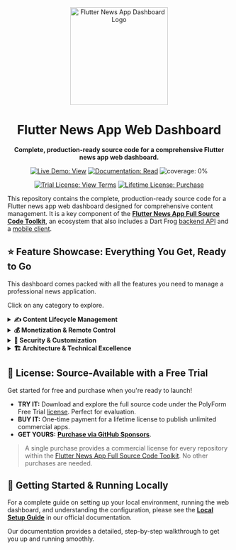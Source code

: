 <div align="center">
  <img src="https://avatars.githubusercontent.com/u/202675624?s=400&u=2daf23e8872a3b666bcd4f792a21fe2633097e79&v=4" alt="Flutter News App Dashboard Logo" width="220">
  <h1>Flutter News App Web Dashboard</h1>
  <p><strong>Complete, production-ready source code for a comprehensive Flutter news app web dashboard.</strong></p>
</div>

<p align="center">
  <a href="https://flutter-news-app-full-source-code.github.io/flutter-news-app-web-dashboard-full-source-code/"><img src="https://img.shields.io/badge/LIVE_DEMO-VIEW-orange?style=for-the-badge" alt="Live Demo: View"></a>
  <a href="https://flutter-news-app-full-source-code.github.io/docs/web-dashboard/local-setup/"><img src="https://img.shields.io/badge/DOCUMENTATION-READ-slategray?style=for-the-badge" alt="Documentation: Read"></a>
  <img src="https://img.shields.io/badge/coverage-_%25-green?style=for-the-badge" alt="coverage: 0%">
</p>
<p align="center">
  <a href="LICENSE"><img src="https://img.shields.io/badge/TRIAL_LICENSE-VIEW_TERMS-blue?style=for-the-badge" alt="Trial License: View Terms"></a>
  <a href="https://github.com/sponsors/flutter-news-app-full-source-code"><img src="https://img.shields.io/badge/LIFETIME_LICENSE-PURCHASE-purple?style=for-the-badge" alt="Lifetime License: Purchase"></a>
</p>

This repository contains the complete, production-ready source code for a Flutter news app web dashboard designed for comprehensive content management. It is a key component of the [**Flutter News App Full Source Code Toolkit**](https://github.com/flutter-news-app-full-source-code), an ecosystem that also includes a Dart Frog [backend API](https://github.com/flutter-news-app-full-source-code/flutter-news-app-api-server-full-source-code) and a [mobile client](https://github.com/flutter-news-app-full-source-code/flutter-news-app-mobile-client-full-source-code).

## ⭐ Feature Showcase: Everything You Get, Ready to Go

This dashboard comes packed with all the features you need to manage a professional news application.

Click on any category to explore.

<details>
<summary><strong>✍️ Content Lifecycle Management</strong></summary>

### 📰 Comprehensive Content Management
Manage the entire lifecycle of your news content with full CRUD (Create, Read, Update, Delete) capabilities, complemented by advanced archiving and restoration features:
- **Headlines:** Create, edit, publish, archive, restore, and permanently delete news articles.
- **Topics:** Organize, define, archive, and restore news topics.
- **Sources:** Maintain, update, archive, and restore news sources.
> **💡 Your Advantage:** Gain detailed control over your content. This centralized system ensures accuracy and consistency, allowing you to manage active content and easily retrieve or remove archived items.

---

### 📊 Dashboard Overview
Get a real-time overview of your content ecosystem with key statistics and quick actions:
- **Content Counts:** View the total number of headlines, topics, and sources.
- **Recent Activity:** See recently created headlines to stay on top of new content.
- **Quick Actions:** Directly create new headlines, topics, or sources from the overview.
> **❤️ Your Advantage:** Quickly assess your content operation and jump directly into key management tasks, streamlining your workflow.

</details>

<details>
<summary><strong>💰 Monetization & Remote Control</strong></summary>

### 💸 Advanced Monetization Control
Manage the monetization engine of your mobile app directly from the dashboard. This integrated system provides deep control over your ad inventory and the rules that govern how ads are displayed.
- **Flexible Ad Provider System:** Switch the primary ad provider for the mobile app between `Google AdMob` for industry-standard monetization or your own `Local` ad server for full control over your inventory.
- **Local Ad Inventory Management:** When using the local provider, you have full CRUD capabilities for all your ad creatives, including:
    - **Native Ads:** Design ads that blend with your content.
    - **Banner Ads:** Implement traditional banner ads.
    - **Interstitial Ads:** Configure full-screen ads.
    - **Video Ads:** Manage video ad content.
- **Granular Remote Configuration:** Fine-tune the mobile ad experience without shipping an app update:
    - **Ad Unit Management:** Configure AdMob and local ad unit identifiers from one place.
    - **Role-Based Rules:** Define ad frequency, placement, and format based on user roles (guest, standard, premium).
    - **Format Control:** Set rules for feed ads, in-article ads, and interstitial ads independently.
> **💡 Your Advantage:** This provides a centralized control panel to manage a flexible monetization strategy. Deploy local ad campaigns or optimize your AdMob settings on the fly to maximize revenue potential.

---

### 🚀 Centralized Application Control
Manage the mobile client's remote configuration directly from the dashboard. This feature allows you to control various aspects of the mobile application without requiring an app store update. Configurable elements include:
- **Maintenance Mode:** Enable or disable maintenance mode for the mobile app.
- **Force Update:** Mandate app updates to a specific version, with an option to force users to update.
- **Feed Decorators:** Manage the enablement and visibility of in-feed promotional and engagement elements like `linkAccount`, `upgrade`, `rateApp`, `suggestedTopics`, etc.
- **User Preference Limits:** Set maximum limits for followed items (countries, sources, topics) and saved headlines, tiered by user roles.
> **🎯 Your Advantage:** Gain control over your mobile application's behavior. Adjust critical settings on the fly to ensure your users have the best experience and your business goals are met.

</details>

<details>
<summary><strong>🔐 Security & Customization</strong></summary>

### 🔐 Robust User Authentication
Secure authentication flows are built-in for administrators and publishers using Email + Code (Passwordless) Sign-In.
> **✅ Your Advantage:** The security and user management for your administrative team is already handled for you.

---

### 🎨 Customizable Dashboard Settings
Provide your administrative team with the ability to personalize their dashboard experience through a robust settings interface. This feature allows individual administrators and publishers to tailor the dashboard's appearance and behavior, including:
- **Appearance Settings:** Adjust base themes (light/dark/system), accent colors, font families, text scale factors, and font weights.
- **Language Selection:** Choose their preferred language for the dashboard interface.
> **💡 Your Advantage:** Improve the productivity of your administrative team with a customizable dashboard. Personalized display and language options create a more efficient and user-friendly management experience.

</details>

<details>
<summary><strong>🏗️ Architecture & Technical Excellence</strong></summary>

### 🖥️ Responsive Web UI
Built with `flutter_adaptive_scaffold`, the dashboard offers a clean, responsive interface that works well on any screen size.
> **↔️ Your Advantage:** Provides a consistent administrative experience on desktops, tablets, and mobile browsers.

---

### 🏗️ Clean & Modern Architecture
Developed with best practices for a maintainable and scalable codebase:
- **Flutter & Dart:** Modern web development.
- **BLoC Pattern:** Predictable state management.
- **GoRouter:** Well-structured navigation.
> **📈 Your Advantage:** The dashboard is built on a clean, modern architecture that is easy to understand and maintain.

---

### 🛠️ Flexible Environment Configuration
Switch between development (in-memory data or local API) and production environments with a simple code change.
> **🚀 Your Advantage:** This setup speeds up the development cycle and simplifies deployment.

---

### 🌍 Localization Ready
Fully internationalized with working English and Arabic localizations (`.arb` files). Adding more languages is straightforward.
> **🌐 Your Advantage:** Adapt your dashboard for a global team.

</details>

## 🔑 License: Source-Available with a Free Trial

Get started for free and purchase when you're ready to launch!

- **TRY IT:** Download and explore the full source code under the PolyForm Free Trial [license](LICENSE). Perfect for evaluation.
- **BUY IT:** One-time payment for a lifetime license to publish unlimited commercial apps.
- **GET YOURS:** [**Purchase via GitHub Sponsors**](https://github.com/sponsors/flutter-news-app-full-source-code).

> A single purchase provides a commercial license for every repository within the [Flutter News App Full Source Code Toolkit](https://github.com/flutter-news-app-full-source-code). No other purchases are needed.

## 🚀 Getting Started & Running Locally

For a complete guide on setting up your local environment, running the web dashboard, and understanding the configuration, please see the **[Local Setup Guide](https://flutter-news-app-full-source-code.github.io/docs/web-dashboard/local-setup/)** in our official documentation.

Our documentation provides a detailed, step-by-step walkthrough to get you up and running smoothly.
